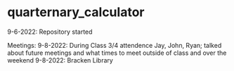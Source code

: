 # quarternary_calculator

9-6-2022: Repository started

Meetings:
  9-8-2022: During Class 3/4 attendence Jay, John, Ryan; talked about future meetings and what times to meet outside of class and over the weekend
  9-8-2022: Bracken Library

